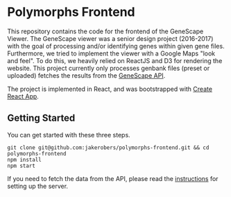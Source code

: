 # Polymorphs Frontend

This repository contains the code for the frontend of the GeneScape Viewer. The GeneScape viewer was a senior design project (2016-2017) with the goal of processing and/or identifying genes within given gene files. Furthermore, we tried to implement the viewer with a Google Maps "look and feel". To do this, we heavily relied on ReactJS and D3 for rendering the website. This project currently only processes genbank files (preset or uploaded) fetches the results from the [GeneScape API](https://github.com/euclideansphere/polymorphs).

The project is implemented in React, and was bootstrapped with [Create React App](https://github.com/facebookincubator/create-react-app).


## Getting Started

You can get started with these three steps.

```
git clone git@github.com:jakerobers/polymorphs-frontend.git && cd polymorphs-frontend
npm install
npm start
```


If you need to fetch the data from the API, please read the [instructions](https://github.com/euclideansphere/polymorphs/blob/master/README.md) for setting up the server.


